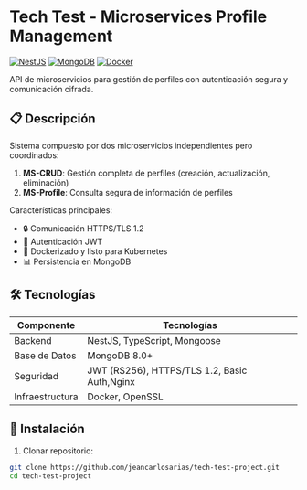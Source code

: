 # Tech Test - Microservices Profile Management

[![NestJS](https://img.shields.io/badge/NestJS-E0234E?style=for-the-badge&logo=nestjs&logoColor=white)](https://nestjs.com/)
[![MongoDB](https://img.shields.io/badge/MongoDB-47A248?style=for-the-badge&logo=mongodb&logoColor=white)](https://www.mongodb.com/)
[![Docker](https://img.shields.io/badge/Docker-2496ED?style=for-the-badge&logo=docker&logoColor=white)](https://www.docker.com/)

API de microservicios para gestión de perfiles con autenticación segura y comunicación cifrada.

## 📋 Descripción

Sistema compuesto por dos microservicios independientes pero coordinados:
1. **MS-CRUD**: Gestión completa de perfiles (creación, actualización, eliminación)
2. **MS-Profile**: Consulta segura de información de perfiles

Características principales:
- 🔒 Comunicación HTTPS/TLS 1.2
- 🔑 Autenticación JWT 
- 🐳 Dockerizado y listo para Kubernetes
- 📊 Persistencia en MongoDB

## 🛠 Tecnologías

| Componente       | Tecnologías                                                                 |
|------------------|-----------------------------------------------------------------------------|
| Backend          | NestJS, TypeScript, Mongoose                                               |
| Base de Datos    | MongoDB 8.0+                                                               |
| Seguridad        | JWT (RS256), HTTPS/TLS 1.2, Basic Auth,Nginx                                     |
| Infraestructura  | Docker, OpenSSL                                                       |

## 🚀 Instalación

1. Clonar repositorio:
```bash
git clone https://github.com/jeancarlosarias/tech-test-project.git
cd tech-test-project
